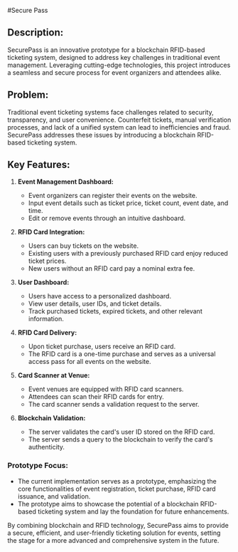 #Secure Pass

## Description:
SecurePass is an innovative prototype for a blockchain RFID-based ticketing system, designed to address key challenges in traditional event management. Leveraging cutting-edge technologies, this project introduces a seamless and secure process for event organizers and attendees alike.

## Problem:
Traditional event ticketing systems face challenges related to security, transparency, and user convenience. Counterfeit tickets, manual verification processes, and lack of a unified system can lead to inefficiencies and fraud. SecurePass addresses these issues by introducing a blockchain RFID-based ticketing system.

## Key Features:

1. **Event Management Dashboard:**
   - Event organizers can register their events on the website.
   - Input event details such as ticket price, ticket count, event date, and time.
   - Edit or remove events through an intuitive dashboard.

2. **RFID Card Integration:**
   - Users can buy tickets on the website.
   - Existing users with a previously purchased RFID card enjoy reduced ticket prices.
   - New users without an RFID card pay a nominal extra fee.

3. **User Dashboard:**
   - Users have access to a personalized dashboard.
   - View user details, user IDs, and ticket details.
   - Track purchased tickets, expired tickets, and other relevant information.

4. **RFID Card Delivery:**
   - Upon ticket purchase, users receive an RFID card.
   - The RFID card is a one-time purchase and serves as a universal access pass for all events on the website.

5. **Card Scanner at Venue:**
   - Event venues are equipped with RFID card scanners.
   - Attendees can scan their RFID cards for entry.
   - The card scanner sends a validation request to the server.

6. **Blockchain Validation:**
   - The server validates the card's user ID stored on the RFID card.
   - The server sends a query to the blockchain to verify the card's authenticity.

### Prototype Focus:
   - The current implementation serves as a prototype, emphasizing the core functionalities of event registration, ticket purchase, RFID card issuance, and validation.
   - The prototype aims to showcase the potential of a blockchain RFID-based ticketing system and lay the foundation for future enhancements.

By combining blockchain and RFID technology, SecurePass aims to provide a secure, efficient, and user-friendly ticketing solution for events, setting the stage for a more advanced and comprehensive system in the future.